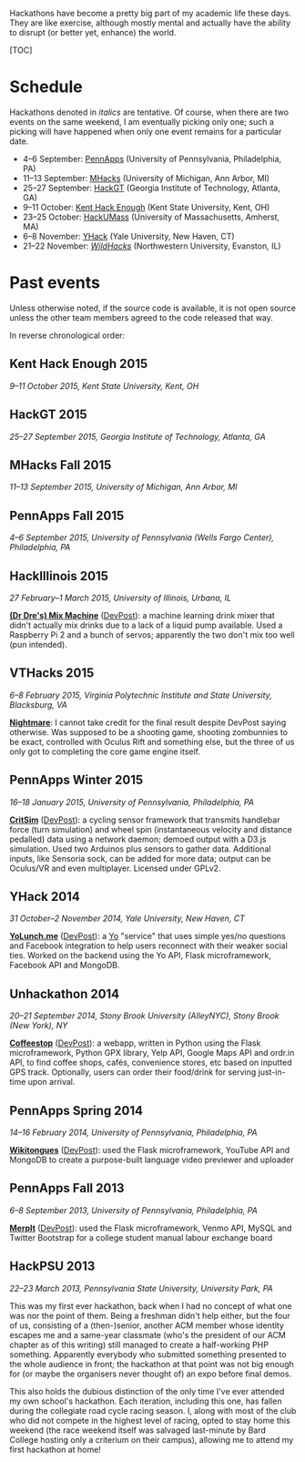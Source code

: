Hackathons have become a pretty big part of my academic life these days. They are like exercise, although mostly mental and actually have the ability to disrupt (or better yet, enhance) the world.

[TOC]

# Schedule

Hackathons denoted in _italics_ are tentative. Of course, when there are two events on the same weekend, I am eventually picking only one; such a picking will have happened when only one event remains for a particular date.

* 4&ndash;6&nbsp;September: [PennApps](http://2015f.pennapps.com) (University of Pennsylvania, Philadelphia, PA)
* 11&ndash;13&nbsp;September: [MHacks](http://mhacks.org) (University of Michigan, Ann Arbor, MI)
* 25&ndash;27&nbsp;September: [HackGT](http://www.hackgt.com/) (Georgia Institute of Technology, Atlanta, GA)
* 9&ndash;11&nbsp;October: [Kent Hack Enough](https://khe.io/) (Kent State University, Kent, OH)
* 23&ndash;25&nbsp;October: [HackUMass](http://hackumass.com) (University of Massachusetts, Amherst, MA)
* 6&ndash;8&nbsp;November: [YHack](http://www.yhack.org) (Yale University, New Haven, CT)
* 21&ndash;22&nbsp;November: [_WildHacks_](http://wildhacks.org/) (Northwestern University, Evanston, IL)

# Past events

Unless otherwise noted, if the source code is available, it is not open source unless the other team members agreed to the code released that way.

In reverse chronological order:

## Kent Hack Enough&nbsp;2015
_9&ndash;11&nbsp;October 2015, Kent State University, Kent, OH_

## HackGT&nbsp;2015
_25&ndash;27&nbsp;September 2015, Georgia Institute of Technology, Atlanta, GA_

## MHacks Fall&nbsp;2015
_11&ndash;13&nbsp;September 2015, University of Michigan, Ann Arbor, MI_

## PennApps Fall&nbsp;2015
_4&ndash;6&nbsp;September 2015, University of Pennsylvania (Wells Fargo Center), Philadelphia, PA_

## HackIllinois&nbsp;2015
_27&nbsp;February&ndash;1&nbsp;March 2015, University of Illinois, Urbana, IL_

**[(Dr Dre's) Mix Machine](http://cgit.vishwin.info/mixmachinebydre.git/)** ([DevPost](http://devpost.com/software/mix-machine)): a machine learning drink mixer that didn't actually mix drinks due to a lack of a liquid pump available. Used a Raspberry Pi&nbsp;2 and a bunch of servos; apparently the two don't mix too well (pun intended).

## VTHacks&nbsp;2015
_6&ndash;8&nbsp;February 2015, Virginia Polytechnic Institute and State University, Blacksburg, VA_

**[Nightmare](http://devpost.com/software/nightmare-wu3ob)**: I cannot take credit for the final result despite DevPost saying otherwise. Was supposed to be a shooting game, shooting zombunnies to be exact, controlled with Oculus Rift and something else, but the three of us only got to completing the core game engine itself.

## PennApps Winter&nbsp;2015
_16&ndash;18&nbsp;January 2015, University of Pennsylvania, Philadelphia, PA_

**[CritSim](https://github.com/Knyte/CritSim)** ([DevPost](http://devpost.com/software/critsim)): a cycling sensor framework that transmits handlebar force (turn simulation) and wheel spin (instantaneous velocity and distance pedalled) data using a network daemon; demoed output with a D3.js simulation. Used two Arduinos plus sensors to gather data. Additional inputs, like Sensoria sock, can be added for more data; output can be Oculus/VR and even multiplayer. Licensed under GPLv2.

## YHack&nbsp;2014
_31&nbsp;October&ndash;2&nbsp;November 2014, Yale University, New Haven, CT_

**[YoLunch.me](http://cgit.vishwin.info/YoLunch.git/)** ([DevPost](http://devpost.com/software/yolunch-me)): a [Yo](http://justyo.co) "service" that uses simple yes/no questions and Facebook integration to help users reconnect with their weaker social ties. Worked on the backend using the Yo API, Flask microframework, Facebook API and MongoDB.

## Unhackathon&nbsp;2014
_20&ndash;21&nbsp;September 2014, Stony Brook University (AlleyNYC), Stony Brook (New York), NY_

**[Coffeestop](http://cgit.vishwin.info/coffeestop.git/)** ([DevPost](http://devpost.com/software/coffeestop)): a webapp, written in Python using the Flask microframework, Python GPX library, Yelp API, Google Maps API and ordr.in API, to find coffee shops, cafés, convenience stores, etc based on inputted GPS track. Optionally, users can order their food/drink for serving just-in-time upon arrival.

## PennApps Spring&nbsp;2014
_14&ndash;16&nbsp;February 2014, University of Pennsylvania, Philadelphia, PA_

**[Wikitongues](http://cgit.vishwin.info/flask-wikitongues.git/)** ([DevPost](http://devpost.com/software/wikitongues)): used the Flask microframework, YouTube API and MongoDB to create a purpose-built language video previewer and uploader

## PennApps Fall&nbsp;2013
_6&ndash;8&nbsp;September 2013, University of Pennsylvania, Philadelphia, PA_

**[MerpIt](http://cgit.vishwin.info/merpIt.git/)** ([DevPost](http://devpost.com/software/merpit)): used the Flask microframework, Venmo API, MySQL and Twitter Bootstrap for a college student manual labour exchange board

## HackPSU&nbsp;2013
_22&ndash;23&nbsp;March 2013, Pennsylvania State University, University Park, PA_

This was my first ever hackathon, back when I had no concept of what one was nor the point of them. Being a freshman didn't help either, but the four of us, consisting of a (then-)senior, another ACM member whose identity escapes me and a same-year classmate (who's the president of our ACM chapter as of this writing) still managed to create a half-working PHP something. Apparently everybody who submitted something presented to the whole audience in front; the hackathon at that point was not big enough for (or maybe the organisers never thought of) an expo before final demos.

This also holds the dubious distinction of the only time I've ever attended my own school's hackathon. Each iteration, including this one, has fallen during the collegiate road cycle racing season. I, along with most of the club who did not compete in the highest level of racing, opted to stay home this weekend (the race weekend itself was salvaged last-minute by Bard College hosting only a criterium on their campus), allowing me to attend my first hackathon at home!
